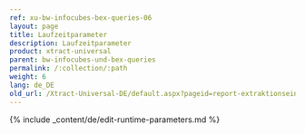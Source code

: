 ```yaml
---
ref: xu-bw-infocubes-bex-queries-06
layout: page
title: Laufzeitparameter
description: Laufzeitparameter
product: xtract-universal
parent: bw-infocubes-und-bex-queries
permalink: /:collection/:path
weight: 6
lang: de_DE
old_url: /Xtract-Universal-DE/default.aspx?pageid=report-extraktionseinstellungen
---
```

{% include _content/de/edit-runtime-parameters.md %}
